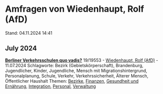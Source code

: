 # Amfragen von Wiedenhaupt, Rolf (AfD)

Stand: 04.11.2024 14:41

## July 2024
**[Berliner Verkehrsschulen quo vadis?](https://pardok.parlament-berlin.de/starweb/adis/citat/VT/19/SchrAnfr/S19-19553.pdf)**
19/19553 - [Wiedenhaupt, Rolf (AfD)](autor_wiedenhaupt_rolf_afd.md) - 11.07.2024
Schlagworte: Bezirk (Gebietskörperschaft), Brandenburg, Jugendlicher, Kinder, Jugendliche, Mensch mit Migrationshintergrund, Personalplanung, Schule, Verkehr, Verkehrssicherheit, Älterer Mensch, Öffentlicher Haushalt
Themen: [Bezirke](thema_bezirke.md), [Finanzen](thema_finanzen.md), [Gesundheit und Ernährung](thema_gesundheit_und_ernaehrung.md), [Integration](thema_integration.md), [Personal](thema_personal.md), [Verwaltung](thema_verwaltung.md)

